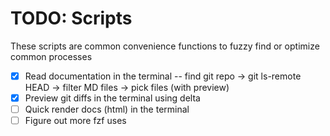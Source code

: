 # TODO: Scripts

These scripts are common convenience functions to fuzzy find or optimize common processes


- [x] Read documentation in the terminal -- find git repo -> git ls-remote HEAD <repo-url> -> filter MD files -> pick files (with preview)
- [x] Preview git diffs in the terminal using delta
- [ ] Quick render docs (html) in the terminal
- [ ] Figure out more fzf uses
